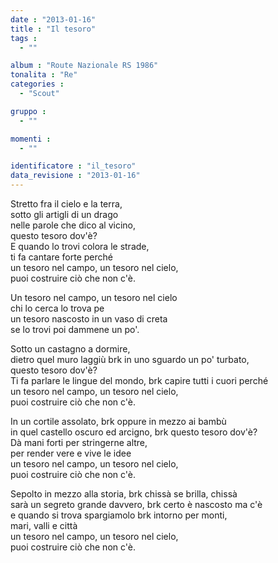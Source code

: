 ```yaml
---
date : "2013-01-16"
title : "Il tesoro"
tags : 
  - ""

album : "Route Nazionale RS 1986"
tonalita : "Re"
categories : 
  - "Scout"

gruppo : 
  - ""

momenti : 
  - ""

identificatore : "il_tesoro"
data_revisione : "2013-01-16"
---
```

  
  
Stretto fra il cielo e la terra,  
sotto gli artigli di un drago   
nelle parole che dico al vicino,  
questo tesoro dov'è?  
E quando lo trovi colora le strade,  
ti fa cantare forte perché  
un tesoro nel campo, un tesoro nel cielo,  
puoi costruire ciò che non c'è.   
  
  
Un tesoro nel campo, un tesoro nel cielo  
chi lo cerca lo trova pe  
un tesoro nascosto in un vaso di creta  
se lo trovi poi dammene un po'.    
  
  
  
Sotto un castagno a dormire,   
dietro quel muro laggiù  brk in uno sguardo un po' turbato,   
questo tesoro dov'è?   
Ti fa parlare le lingue del mondo, brk capire tutti i cuori perché  
un tesoro nel campo, un tesoro nel cielo,  
puoi costruire ciò che non c'è.  
  
  
  
In un cortile assolato, brk  oppure in mezzo ai bambù  
in quel castello oscuro ed arcigno, brk  questo tesoro dov'è?  
Dà mani forti per stringerne altre,   
per render vere e vive le idee  
un tesoro nel campo, un tesoro nel cielo,  
puoi costruire ciò che non c'è.  
  
  
  
Sepolto in mezzo alla storia, brk chissà se brilla, chissà   
sarà un segreto grande davvero, brk certo è nascosto ma c'è  
e quando si trova spargiamolo brk intorno per monti,   
mari, valli e città  
un tesoro nel campo, un tesoro nel cielo,  
puoi costruire ciò che non c'è.  
  
